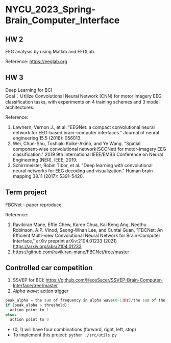 # NYCU_2023_Spring-Brain_Computer_Interface
## HW 2
EEG analysis by using Matlab and EEGLab.

Reference: https://eeglab.org

## HW 3
Deep Learning for BCI 
</br>
Goal：Ｕtilize Convolutional Neural Network (CNN) for motor imagery EEG
classification tasks, with experiments on 4 training schemes and 3 model architectures.

Reference:  
1. Lawhern, Vernon J., et al. "EEGNet: a compact convolutional neural network for EEG-based brain–computer interfaces." Journal of neural engineering 15.5 (2018): 056013.  
2. Wei, Chun-Shu, Toshiaki Koike-Akino, and Ye Wang. "Spatial component-wise convolutional network(SCCNet) for motor-imagery EEG classification." 2019 9th International IEEE/EMBS Conference on Neural Engineering (NER). IEEE, 2019.  
3. Schirrmeister, Robin Tibor, et al. "Deep learning with convolutional neural networks for EEG decoding and visualization." Human brain mapping 38.11 (2017): 5391-5420.

## Term project
FBCNet - paper reproduce  

Reference:  
1. Ravikiran Mane, Effie Chew, Karen Chua, Kai Keng Ang, Neethu Robinson, A.P. Vinod, Seong-Whan Lee, and Cuntai Guan, "FBCNet: An Efficient Multi-view Convolutional Neural Network for Brain-Computer Interface," arXiv preprint arXiv:2104.01233 (2021) https://arxiv.org/abs/2104.01233  
2. https://github.com/ravikiran-mane/FBCNet/tree/master

## Controlled car competition
1. SSVEP for BCI: https://github.com/HeosSacer/SSVEP-Brain-Computer-Interface/tree/master  
2. *Alpha wave*: action trigger  
```Python
peak_alpha = the sum of frequency in alpha wave(8-13Hz)/the sum of the frequency in 3-30Hz  
if (peak_alpha > threshold): 
  action point to 1  
else: 
  action point to 0  
```
- (0, 1) will have four combinations (forward, right, left, stop)
- To implement this project: `python ./src/utils.py`


